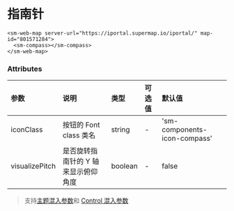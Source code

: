 # 指南针

<sm-iframe src="https://iclient.supermap.io/examples/component/components_compass_vue.html">
</sm-iframe>

```vue
<sm-web-map server-url="https://iportal.supermap.io/iportal/" map-id="801571284">
  <sm-compass></sm-compass>
</sm-web-map>
```

### Attributes

| 参数           | 说明                                | 类型    | 可选值 | 默认值                    |
| :------------- | :---------------------------------- | :------ | :----- | :------------------------ |
| iconClass      | 按钮的 Font class 类名              | string  | -      | 'sm-components-icon-compass' |
| visualizePitch | 是否旋转指南针的 Y 轴来显示俯仰角度 | boolean | -      | false                     |

> 支持[主题混入参数](/zh/api/mixin/mixin.md#theme)和 [Control 混入参数](/zh/api/mixin/mixin.md#control)
